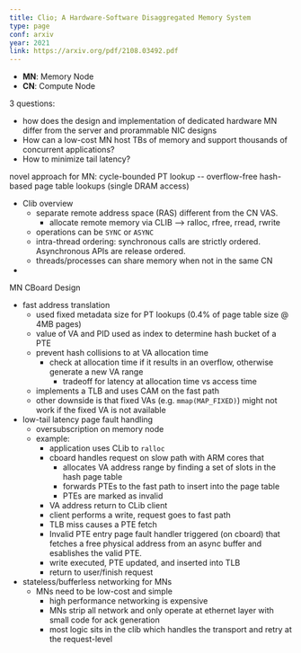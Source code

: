 ```yaml
---
title: Clio; A Hardware-Software Disaggregated Memory System
type: page
conf: arxiv
year: 2021
link: https://arxiv.org/pdf/2108.03492.pdf
---
```


- **MN**: Memory Node
- **CN**: Compute Node

3 questions:

- how does the design and implementation of dedicated hardware MN differ from
  the server and prorammable NIC designs
- How can a low-cost MN host TBs of memory and support thousands of concurrent
  applications?
- How to minimize tail latency?

novel approach for MN: cycle-bounded PT lookup -- overflow-free hash-based page
table lookups (single DRAM access)

- Clib overview
  - separate remote address space (RAS) different from the CN VAS.
    - allocate remote memory via CLIB --> ralloc, rfree, rread, rwrite
  - operations can be `SYNC` or `ASYNC`
  - intra-thread ordering: synchronous calls are strictly ordered. Asynchronous
    APIs are release ordered.
  - threads/processes can share memory when not in the same CN
-

MN CBoard Design

- fast address translation
  - used fixed metadata size for PT lookups (0.4% of page table size @ 4MB
    pages)
  - value of VA and PID used as index to determine hash bucket of a PTE
  - prevent hash collisions to at VA allocation time
    - check at allocation time if it results in an overflow, otherwise generate
      a new VA range
      - tradeoff for latency at allocation time vs access time
  - implements a TLB and uses CAM on the fast path
  - other downside is that fixed VAs (e.g. `mmap(MAP_FIXED)`) might not work if
    the fixed VA is not available
- low-tail latency page fault handling
  - oversubscription on memory node
  - example:
    - application uses CLib to `ralloc`
    - cboard handles request on slow path with ARM cores that
      - allocates VA address range by finding a set of slots in the hash page table
      - forwards PTEs to the fast path to insert into the page table
      - PTEs are marked as invalid
    - VA address return to CLib client
    - client performs a write, request goes to fast path
    - TLB miss causes a PTE fetch
    - Invalid PTE entry page fault handler triggered (on cboard) that fetches a free physical address from an async buffer and esablishes the valid PTE.
    - write executed, PTE updated, and inserted into TLB
    - return to user/finish request
- stateless/bufferless networking for MNs
  - MNs need to be low-cost and simple
    - high performance networking is expensive
    - MNs strip all network and only operate at ethernet layer with small code
      for ack generation
    - most logic sits in the clib which handles the transport and retry at the
      request-level
